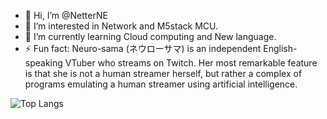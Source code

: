 - 👋 Hi, I’m @NetterNE
- 👀 I’m interested in Network and M5stack MCU.
- 🌱 I’m currently learning Cloud computing and New language.
- ⚡ Fun fact: Neuro-sama (ネウローサマ) is an independent English-speaking VTuber who streams on Twitch.
                Her most remarkable feature is that she is not a human streamer herself,
                but rather a complex of programs emulating a human streamer using artificial intelligence.

![Top Langs](https://github-readme-stats.vercel.app/api/top-langs/?username=NetterNE&layout=compact&theme=tokyonight)
